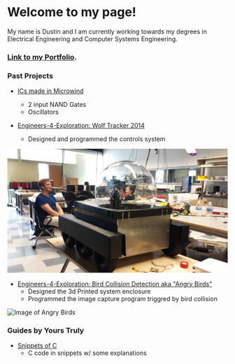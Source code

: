 Welcome to my page!
==================
My name is Dustin and I am currently working towards my degrees in Electrical Engineering and Computer Systems Engineering.

### [Link to my Portfolio](./Portfolio/PortfolioV2.html).


### Past Projects
- [ICs made in Microwind](./IC.html)
	* 2 input NAND Gates
	* Oscillators

- [Engineers-4-Exploration: Wolf Tracker 2014](https://github.com/UCSD-E4E/Wolf-Tracker-2014/wiki)
    * Designed and programmed the controls system

![Image of Wolf Tracker](./images/wolfTrackerRobot.jpg)

- [Engineers-4-Exploration: Bird Collision Detection aka "Angry Birds"](https://github.com/UCSD-E4E/AngryBirds)
    * Designed the 3d Printed system enclosure
    * Programmed the image capture program triggred by bird collision

![Image of Angry Birds](http://e4e.ucsd.edu/wp-content/uploads/IMG_0232.jpg)

### Guides by Yours Truly

- [Snippets of C](./LearnC.html)
	* C code in snippets w/ some explanations

<!-- ### Media 
- [Mr. UAA](http://greenandgold.uaa.alaska.edu/blog/19872/student-spotlight-dustin-mendoza/)
- [Anchorage Press "Welcome Evil Geniuses"](http://www.anchoragepress.com/news/welcome-evil-geniuses)
- [2014 Summer REU](http://e4e.ucsd.edu/news-and-updates/2014-summer-reu) -->